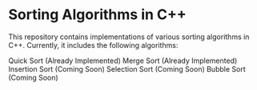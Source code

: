 # Sorting Algorithms in C++
This repository contains implementations of various sorting algorithms in C++. Currently, it includes the following algorithms:

Quick Sort (Already Implemented)
Merge Sort (Already Implemented)
Insertion Sort (Coming Soon)
Selection Sort (Coming Soon)
Bubble Sort (Coming Soon)
